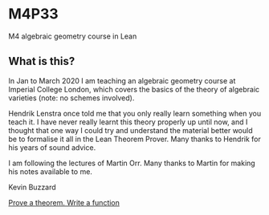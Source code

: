 # M4P33
M4 algebraic geometry course in Lean

## What is this?

In Jan to March 2020 I am teaching an algebraic geometry course at Imperial College London, which covers the basics of the theory of algebraic varieties (note: no schemes involved).

Hendrik Lenstra once told me that you only really learn something when you teach it. I have never really learnt this theory properly up until now, and I thought that one way I could try and understand the material better would be to formalise it all in the Lean Theorem Prover. Many thanks to Hendrik for his years of sound advice.

I am following the lectures of Martin Orr. Many thanks to Martin for making his notes available to me.

Kevin Buzzard

[Prove a theorem. Write a function](xenaproject.wordpress.com)
